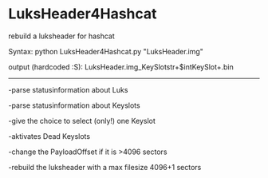 # LuksHeader4Hashcat
rebuild a luksheader for hashcat


Syntax: python LuksHeader4Hashcat.py "LuksHeader.img"

output (hardcoded :S): LuksHeader.img_KeySlotstr+$intKeySlot+.bin

______

-parse statusinformation about Luks

-parse statusinformation about Keyslots

-give the choice to select (only!) one Keyslot

-aktivates Dead Keyslots

-change the PayloadOffset if it is >4096 sectors

-rebuild the luksheader with a max filesize 4096+1 sectors
